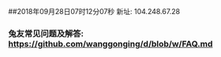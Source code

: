 ##2018年09月28日07时12分07秒 新址: 104.248.67.28
### 兔友常见问题及解答: https://github.com/wanggonging/d/blob/w/FAQ.md
